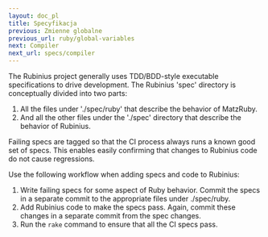 ```yaml
---
layout: doc_pl
title: Specyfikacja
previous: Zmienne globalne
previous_url: ruby/global-variables
next: Compiler
next_url: specs/compiler
---
```


The Rubinius project generally uses TDD/BDD-style executable specifications to
drive development. The Rubinius 'spec' directory is conceptually divided into
two parts:

  1. All the files under './spec/ruby' that describe the behavior of MatzRuby.
  2. And all the other files under the './spec' directory that describe the
     behavior of Rubinius.

Failing specs are tagged so that the CI process always runs a known good set
of specs. This enables easily confirming that changes to Rubinius code do
not cause regressions.

Use the following workflow when adding specs and code to Rubinius:

  1. Write failing specs for some aspect of Ruby behavior. Commit the specs in
     a separate commit to the appropriate files under ./spec/ruby.
  2. Add Rubinius code to make the specs pass. Again, commit these changes in
     a separate commit from the spec changes.
  3. Run the `rake` command to ensure that all the CI specs pass.

